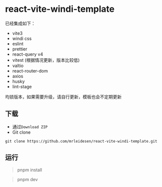 # react-vite-windi-template

已经集成如下：
- vite3
- windi css
- eslint
- prettier
- react-query v4
- vitest (根据情况更新，版本比较低)
- valtio
- react-router-dom
- axios
- husky
- lint-stage

均锁版本，如果需要升级，请自行更新，模板也会不定期更新

## 下载

- 通过`Download ZIP`
- Git clone

```
git clone https://github.com/mrleidesen/react-vite-windi-template.git
```

## 运行

> pnpm install

> pnpm dev
